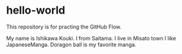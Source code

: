 # hello-world
This repository is for practing the GitHub Flow.

My name is Ishikawa Kouki.
I from Saitama.
I live in Misato town
I like JapaneseManga.
Doragon ball is my favorite manga.
